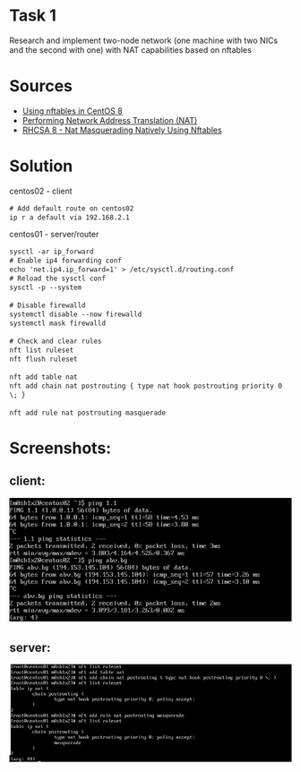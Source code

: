 # Task 1
Research and implement two-node network (one machine with two NICs and the second with one) with NAT capabilities based on nftables
# Sources

- [Using nftables in CentOS 8](https://www.theurbanpenguin.com/using-nftables-in-centos-8/)
- [Performing Network Address Translation (NAT)](https://wiki.nftables.org/wiki-nftables/index.php/Performing_Network_Address_Translation_(NAT))
- [RHCSA 8 - Nat Masquerading Natively Using Nftables](https://www.youtube.com/watch?v=Oikhriux0qk)

# Solution


centos02 - client
```
# Add default route on centos02
ip r a default via 192.168.2.1
```

centos01 - server/router

```
sysctl -ar ip_forward
# Enable ip4 forwarding conf
echo 'net.ip4.ip_forward=1' > /etc/sysctl.d/routing.conf
# Reload the sysctl conf
sysctl -p --system

# Disable firewalld
systemctl disable --now firewalld
systemctl mask firewalld

# Check and clear rules
nft list ruleset
nft flush ruleset

nft add table nat
nft add chain nat postrouting { type nat hook postrouting priority 0 \; }

nft add rule nat postrouting masquerade
```

# Screenshots:

## client:

![nft1](./Screenshots/nft1.png)

## server:

![nft2](./Screenshots/nft2.png)
